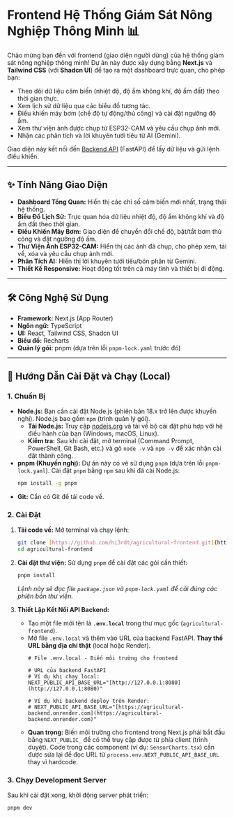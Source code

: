 # Frontend Hệ Thống Giám Sát Nông Nghiệp Thông Minh 📊

Chào mừng bạn đến với frontend (giao diện người dùng) của hệ thống giám sát nông nghiệp thông minh! Dự án này được xây dựng bằng **Next.js** và **Tailwind CSS** (với **Shadcn UI**) để tạo ra một dashboard trực quan, cho phép bạn:

* Theo dõi dữ liệu cảm biến (nhiệt độ, độ ẩm không khí, độ ẩm đất) theo thời gian thực.
* Xem lịch sử dữ liệu qua các biểu đồ tương tác.
* Điều khiển máy bơm (chế độ tự động/thủ công) và cài đặt ngưỡng độ ẩm.
* Xem thư viện ảnh được chụp từ ESP32-CAM và yêu cầu chụp ảnh mới.
* Nhận các phân tích và lời khuyên tưới tiêu từ AI (Gemini).

Giao diện này kết nối đến [Backend API](https://github.com/hi3rdt/agricultural-backend) (FastAPI) để lấy dữ liệu và gửi lệnh điều khiển.

---

## ✨ Tính Năng Giao Diện

* **Dashboard Tổng Quan:** Hiển thị các chỉ số cảm biến mới nhất, trạng thái hệ thống.
* **Biểu Đồ Lịch Sử:** Trực quan hóa dữ liệu nhiệt độ, độ ẩm không khí và độ ẩm đất theo thời gian.
* **Điều Khiển Máy Bơm:** Giao diện để chuyển đổi chế độ, bật/tắt bơm thủ công và đặt ngưỡng độ ẩm.
* **Thư Viện Ảnh ESP32-CAM:** Hiển thị các ảnh đã chụp, cho phép xem, tải về, xóa và yêu cầu chụp ảnh mới.
* **Phân Tích AI:** Hiển thị lời khuyên tưới tiêu/bón phân từ Gemini.
* **Thiết Kế Responsive:** Hoạt động tốt trên cả máy tính và thiết bị di động.

---

## 🛠️ Công Nghệ Sử Dụng

* **Framework:** Next.js (App Router)
* **Ngôn ngữ:** TypeScript
* **UI:** React, Tailwind CSS, Shadcn UI
* **Biểu đồ:** Recharts
* **Quản lý gói:** pnpm (dựa trên lỗi `pnpm-lock.yaml` trước đó)

---

## 🚀 Hướng Dẫn Cài Đặt và Chạy (Local)

### 1. Chuẩn Bị

* **Node.js:** Bạn cần cài đặt Node.js (phiên bản 18.x trở lên được khuyến nghị). Node.js bao gồm `npm` (trình quản lý gói).
    * **Tải Node.js:** Truy cập [nodejs.org](https://nodejs.org/) và tải về bộ cài đặt phù hợp với hệ điều hành của bạn (Windows, macOS, Linux). 
    * **Kiểm tra:** Sau khi cài đặt, mở terminal (Command Prompt, PowerShell, Git Bash, etc.) và gõ `node -v` và `npm -v` để xác nhận cài đặt thành công.
* **pnpm (Khuyến nghị):** Dự án này có vẻ sử dụng `pnpm` (dựa trên lỗi `pnpm-lock.yaml`). Cài đặt `pnpm` bằng `npm` sau khi đã cài Node.js:
    ```bash
    npm install -g pnpm
    ```
* **Git:** Cần có Git để tải code về.

### 2. Cài Đặt

1.  **Tải code về:** Mở terminal và chạy lệnh:
    ```bash
    git clone [https://github.com/hi3rdt/agricultural-frontend.git](https://github.com/hi3rdt/agricultural-frontend.git)
    cd agricultural-frontend
    ```

2.  **Cài đặt thư viện:** Sử dụng `pnpm` để cài đặt các gói cần thiết:
    ```bash
    pnpm install
    ```
    *Lệnh này sẽ đọc file `package.json` và `pnpm-lock.yaml` để cài đúng các phiên bản thư viện.*

3.  **Thiết Lập Kết Nối API Backend:**
    * Tạo một file mới tên là **`.env.local`** trong thư mục gốc (`agricultural-frontend`).
    * Mở file `.env.local` và thêm vào URL của backend FastAPI. **Thay thế URL bằng địa chỉ thật** (local hoặc Render).
        ```dotenv
        # File .env.local - Biến môi trường cho frontend
        
        # URL của backend FastAPI
        # Ví dụ khi chạy local:
        NEXT_PUBLIC_API_BASE_URL="[http://127.0.0.1:8080](http://127.0.0.1:8080)" 
        
        # Ví dụ khi backend deploy trên Render:
        # NEXT_PUBLIC_API_BASE_URL="[https://agricultural-backend.onrender.com](https://agricultural-backend.onrender.com)" 
        ```
    * **Quan trọng:** Biến môi trường cho frontend trong Next.js phải bắt đầu bằng `NEXT_PUBLIC_` để có thể truy cập được từ phía client (trình duyệt). Code trong các component (ví dụ: `SensorCharts.tsx`) cần được sửa lại để đọc URL từ `process.env.NEXT_PUBLIC_API_BASE_URL` thay vì hardcode.

### 3. Chạy Development Server

Sau khi cài đặt xong, khởi động server phát triển:

```bash
pnpm dev
